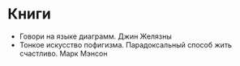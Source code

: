 # Книги
- Говори на языке диаграмм. Джин Желязны
- Тонкое искусство пофигизма. Парадоксальный способ жить счастливо. Марк Мэнсон
